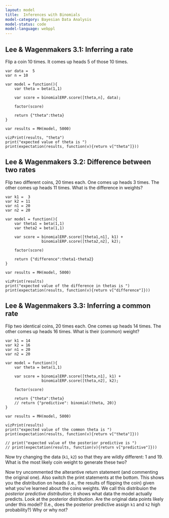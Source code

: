 ```yaml
---
layout: model
title: 	Inferences with Binomials
model-category: Bayesian Data Analysis
model-status: code
model-language: webppl
---
```


<script src="http://web.stanford.edu/~erindb/webppl-viz/webppl.min.js"></script>  
<link rel="stylesheet" href="http://web.stanford.edu/~erindb/webppl-viz/viz.css">

## Lee & Wagenmakers 3.1: Inferring a rate

Flip a coin 10 times. It comes up heads 5 of those 10 times.

~~~~
var data =  5
var n = 10

var model = function(){
	var theta = beta(1,1)

	var score = binomialERP.score([theta,n], data);

	factor(score)

	return {"theta":theta}
}

var results = MH(model, 5000)

vizPrint(results, "theta")
print("expected value of theta is ")
print(expectation(results, function(v){return v["theta"]}))
~~~~

## Lee & Wagenmakers 3.2: Difference between two rates

Flip two different coins, 20 times each. One comes up heads 3 times.
The other comes up heads 11 times. What is the difference in weights?

~~~~
var k1 =  3
var k2 = 11
var n1 = 20
var n2 = 20

var model = function(){
	var theta1 = beta(1,1)
	var theta2 = beta(1,1)

	var score = binomialERP.score([theta1,n1], k1) + 
				binomialERP.score([theta2,n2], k2);

	factor(score)

	return {"difference":theta1-theta2}
}

var results = MH(model, 5000)

vizPrint(results)
print("expected value of the difference in thetas is ")
print(expectation(results, function(v){return v["difference"]}))
~~~~

## Lee & Wagenmakers 3.3: Inferring a common rate

Flip two identical coins, 20 times each. One comes up heads 14 times.
The other comes up heads 16 times. What is their (common) weight?

~~~~
var k1 = 14
var k2 = 16
var n1 = 20
var n2 = 20

var model = function(){
	var theta = beta(1,1)

	var score = binomialERP.score([theta,n1], k1) + 
				binomialERP.score([theta,n2], k2);

	factor(score)

	return {"theta":theta}
	// return {"predictive": binomial(theta, 20)}
}

var results = MH(model, 5000)

vizPrint(results)
print("expected value of the common theta is ")
print(expectation(results, function(v){return v["theta"]}))

// print("expected value of the posterior predictive is ")
// print(expectation(results, function(v){return v["predictive"]}))
~~~~

Now try changing the data (`k1`, `k2`) so that they are wildly different:
1 and 19. What is the most likely coin weight to generate these two?

Now try uncommented the alterantive return statement (and commenting the original one). 
Also switch the print statements at the bottom.
This shows you the distribution on heads (i.e., the results of flipping the coin) given
what you've learned about the coins weights. We call this distribuion the *posterior predictive distribution*; it shows what data the model actually predicts.
Look at the posterior distribution. Are the original data points likely under this model?
(I.e., does the posterior predictive assign `k1` and `k2` high probability?)
Why or why not?




